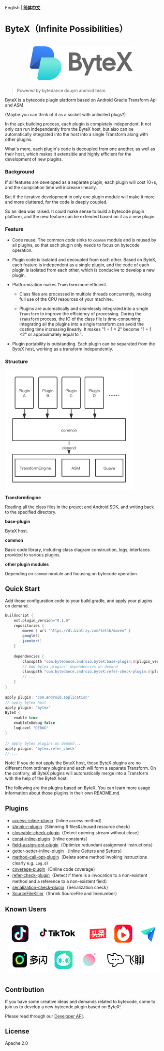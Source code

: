 English | **[简体中文](README_zh.md)**

# ByteX（Infinite Possibilities）



<h1 align="center">
  <img src="wiki/bytex-logo.png" height="111" width="340"  alt="logo" />
 </h1>

> Powered by bytedance douyin android team.


ByteX is a bytecode plugin platform based on Android Gradle Transform Api and ASM. 

 (Maybe you can think of it as a socket with unlimited plugs?)


In the apk building process, each plugin is completely independent. It not only can run independently from the ByteX host, but also can be automatically integrated into the host into a single Transform along with other plugins. 

What's more, each plugin's code is decoupled from one another, as well as their host, which makes it extensible and highly efficient for the development of new plugins.

### Background

If all features are developed as a separate plugin, each plugin will cost 10+s, and the compilation time will increase linearly. 

But if  the iterative development in only one plugin module will make it more and more cluttered, for the code is deeply coupled. 

So an idea was raised. It could make sense to build a bytecode plugin platform, and the new feature can be extended based on it as a new plugin.

### Feature

- Code reuse. The common code sinks to `common` module and is reused by all plugins, so that each plugin only needs to focus on bytecode operation.

- Plugin code is isolated and decoupled from each other. Based on ByteX, each feature is independent as a single plugin, and the code of each plugin is isolated from each other, which is conducive to develop a new plugin.

- Platformization makes `Transform` more efficient.

  - Class files are processed in multiple threads concurrently, making full use of the CPU resources of your machine.

  - Plugins are automatically and seamlessly integrated into a single `Transform` to improve the efficiency of processing. During the `Transform` process, the IO of the class file is time-consuming. Integrating all the plugins into a single transform can avoid the costing  time increasing linearly. It makes "1 + 1 = 2"  become "1 + 1 <2" or approximately equal to 1.

- Plugin portability is outstanding. Each plugin can be separated from the ByteX host, working as a transform independently.

### Structure

![structure](wiki/structure.png)



**TransformEngine**

Reading all the class files in the project and Android SDK, and writing back to the specified directory.

**base-plugin**

ByteX host.

**common**

Basic code library, including class diagram construction, logs, interfaces provided to various plugins.

**other plugin modules**

Depending on `common` module and focusing on bytecode operation.



## Quick Start

Add those configuration code to your build.gradle, and apply your plugins on demand.

```groovy
buildscript {
    ext.plugin_version="0.1.0"
    repositories {
        maven { url "https://dl.bintray.com/tellh/maven" }
        google()
        jcenter()
    }
  
    dependencies {
        classpath "com.bytedance.android.byteX:base-plugin:${plugin_version}"
      	// Add bytex plugins' dependencies on demand
        classpath "com.bytedance.android.byteX:refer-check-plugin:${plugin_version}"
      	// ...
    }
}

apply plugin: 'com.android.application'
// apply bytex host
apply plugin: 'bytex'
ByteX {
    enable true
    enableInDebug false
    logLevel "DEBUG"
}

// apply bytex plugins on demand...
apply plugin: 'bytex.refer_check'
// ...
```

Note: If you do not apply the ByteX host, those ByteX plugins are no different from ordinary plugins and each will form a separate Transform. On the contrary, all ByteX plugins will automatically merge into a Transform with the help of the ByteX host.

The following are the plugins based on ByteX.  You can learn more usage information about those plugins in their own README.md.

## Plugins

- [access-inline-plugin](access-inline-plugin/README.md)（Inline access method）
- [shrink-r-plugin](shrink-r-plugin/README.md)（Slimming R files&Unused resource check）
- [closeable-check-plugin](closeable-check-plugin/README.md)（Detect opening stream without close）
- [const-inline-plugin](const-inline-plugin/README.md)（Inline constants）
- [field-assign-opt-plugin](field-assign-opt-plugin/README.md)（Optimize redundant assignment instructions）
- [getter-setter-inline-plugin](getter-setter-inline-plugin/README.md) （Inline Getters and Setters）
- [method-call-opt-plugin](method-call-opt-plugin/README.md)（Delete some method invoking instructions clearly e.g. `Log.d`）
- [coverage-plugin](coverage/README.md)（Online code coverage）
- [refer-check-plugin](refer-check-plugin/README.md)（Detect if there is a invocation to a non-existent method and a reference to a non-existent field）
- [serialization-check-plugin](serialization-check-plugin/README.md)（Serialization check）
- [SourceFileKiller](SourceFileKiller/README.md)（Shrink SourceFile and linenumber）


## Known Users

<!--<img src="https://sf1-ttcdn-tos.pstatp.com/img/ee-finolhu/a0ca113c9c6d4fb49c9b8bb54a392a00~noop.image" height="60" width="60"  alt="抖音" style="margin:10px"/>-->
<!--<img src="wiki/icons/tiktok.png" height="60" width="150"  alt="tiktok" style="margin: 10px"/>-->
<!--<img src="https://sf6-ttcdn-tos.pstatp.com/img/ee-finolhu/034e2e9d3cfe49f8bb0a3367c9afec47~noop.image" height="60" width="60"  alt="今日头条" style="margin: 10px"/>-->
<!--<img src="https://sf1-ttcdn-tos.pstatp.com/img/ee-finolhu/6f2b3dc9b3e945a89565dd67a3e1a3b3~noop.image" height="60" width="60"  alt="火山小视频" style="margin: 10px"/>-->
<!--<img src="https://sf1-ttcdn-tos.pstatp.com/img/ee-finolhu/d9a7c17402164799becb3b62676e5f88~noop.image" height="60" width="60"  alt="Lark" style="margin: 10px"/><br/>-->
<!--<img src="wiki/icons/duoshan.png" height="60" width="120"  alt="多闪" style="margin: 10px"/>-->
<!--<img src="https://sf1-ttcdn-tos.pstatp.com/img/ee-finolhu/2b49de98334a4c05b875a7d56df9abab~noop.image" height="60" width="60"  alt="FaceU" style="margin: 10px"/>-->
<!--<img src="https://sf3-ttcdn-tos.pstatp.com/img/ee-finolhu/5f2b63d1fc904c47a37c89dd439e2b7a~noop.image" height="60" width="60"  alt="轻颜" style="margin: 10px"/>-->
<!--<img src="wiki/icons/feiliao.png" height="45" width="122"  alt="飞聊" style="margin:17px"/>-->

<img src="wiki/KnownUsers.png" height="171" width="503"  alt="飞聊" style="margin:10px"/>

## Contribution

If you have some creative ideas and demands related to bytecode, come to join us to develop a new bytecode plugin based on ByteX!

Please read through our [Developer API](wiki/ByteX-Developer-API-en.md).



## License

Apache 2.0


